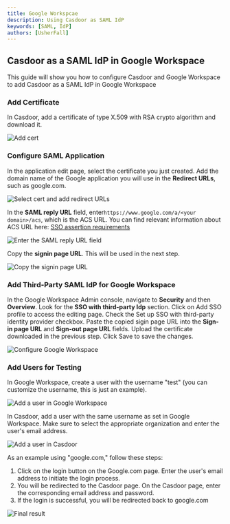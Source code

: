 ```yaml
---
title: Google Workspcae
description: Using Casdoor as SAML IdP
keywords: [SAML, IdP]
authors: [UsherFall]
---
```




## Casdoor as a SAML IdP in Google Workspace

This guide will show you how to configure Casdoor and Google Workspace to add Casdoor as a SAML IdP in Google Workspace

### Add Certificate

In Casdoor, add a certificate of type X.509 with RSA crypto algorithm and download it.

![Add cert](/img/how-to-connect/saml/saml_google-workspace_cert.png)

### Configure SAML Application

In the application edit page, select the certificate you just created. Add the domain name of the Google application you will use in the **Redirect URLs**, such as google.com.

![Select cert and add redirect URLs](/img/how-to-connect/saml/saml_google-workspace_app.png)

In the **SAML reply URL** field, enter`https://www.google.com/a/<your domain>/acs`, which is the ACS URL. You can find relevant information about ACS URL here: [SSO assertion requirements](https://support.google.com/a/answer/6330801)

![Enter the SAML reply URL field](/img/how-to-connect/saml/saml_google-workspace_acs.png)

Copy the **signin page URL**. This will be used in the next step.

![Copy the signin page URL](/img/how-to-connect/saml/saml_google-workspace_login.png)

### Add Third-Party SAML IdP for Google Workspace

In the Google Workspace Admin console, navigate to **Security** and then **Overview**. Look for the **SSO with third-party Idp** section.
Click on Add SSO profile to access the editing page. Check the Set up SSO with third-party identity provider checkbox. Paste the copied sigin page URL into the **Sign-in page URL** and **Sign-out page URL** fields. Upload the certificate downloaded in the previous step. Click Save to save the changes.

![Configure Google Workspace](/img/how-to-connect/saml/saml_google-workspace_conf.png)

### Add Users for Testing

In Google Workspace, create a user with the username "test" (you can customize the username, this is just an example).

![Add a user in Google Workspace](/img/how-to-connect/saml/saml_google-workspace_user.png)

In Casdoor, add a user with the same username as set in Google Workspace. Make sure to select the appropriate organization and enter the user's email address.

![Add a user in Casdoor](/img/how-to-connect/saml/saml_google-workspace_test.png)

As an example using "google.com," follow these steps:

1. Click on the login button on the Google.com page.
Enter the user's email address to initiate the login process.
2. You will be redirected to the Casdoor page.
On the Casdoor page, enter the corresponding email address and password.
3. If the login is successful, you will be redirected back to google.com

![Final result](/img/how-to-connect/saml/saml_google-workspace_test_gif.gif)
